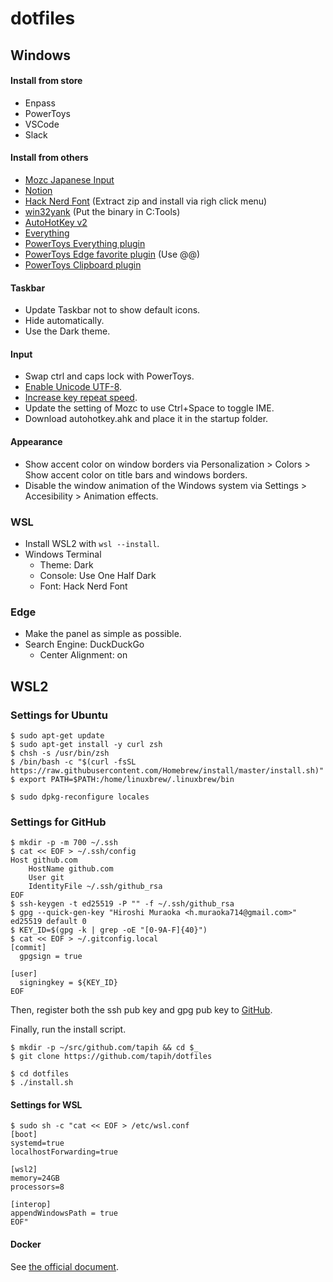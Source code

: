 # dotfiles

## Windows

#### Install from store

- Enpass
- PowerToys
- VSCode
- Slack

#### Install from others

- [Mozc Japanese Input](https://www.google.co.jp/ime/)
- [Notion](https://www.notion.so/desktop/windows)
- [Hack Nerd Font](https://www.nerdfonts.com/font-downloads) (Extract zip and install via righ click menu)
- [win32yank](https://github.com/equalsraf/win32yank) (Put the binary in C:Tools)
- [AutoHotKey v2](https://www.autohotkey.com/)
- [Everything](https://www.voidtools.com/support/everything/installing_everything/)
- [PowerToys Everything plugin](https://github.com/lin-ycv/EverythingPowerToys)
- [PowerToys Edge favorite plugin](https://github.com/davidegiacometti/PowerToys-Run-EdgeFavorite) (Use @@)
- [PowerToys Clipboard plugin](https://github.com/CoreyHayward/PowerToys-Run-ClipboardManager)

#### Taskbar

- Update Taskbar not to show default icons.
- Hide automatically.
- Use the Dark theme.

#### Input

- Swap ctrl and caps lock with PowerToys.
- [Enable Unicode UTF-8](https://togeonet.co.jp/post-13850).
- [Increase key repeat speed](https://www.pasoble.jp/windows/10/keyboard-sokudo-settei.html).
- Update the setting of Mozc to use Ctrl+Space to toggle IME.
- Download autohotkey.ahk and place it in the startup folder.

#### Appearance

- Show accent color on window borders via Personalization > Colors > Show accent color on title bars and windows borders.
- Disable the window animation of the Windows system via Settings > Accesibility > Animation effects.

### WSL

- Install WSL2 with `wsl --install`.
- Windows Terminal
  - Theme: Dark
  - Console: Use One Half Dark
  - Font: Hack Nerd Font

### Edge

- Make the panel as simple as possible.
- Search Engine: DuckDuckGo
  - Center Alignment: on

## WSL2

### Settings for Ubuntu

```console
$ sudo apt-get update
$ sudo apt-get install -y curl zsh
$ chsh -s /usr/bin/zsh
$ /bin/bash -c "$(curl -fsSL https://raw.githubusercontent.com/Homebrew/install/master/install.sh)"
$ export PATH=$PATH:/home/linuxbrew/.linuxbrew/bin

$ sudo dpkg-reconfigure locales
```

### Settings for GitHub

```console
$ mkdir -p -m 700 ~/.ssh
$ cat << EOF > ~/.ssh/config
Host github.com
    HostName github.com
    User git
    IdentityFile ~/.ssh/github_rsa
EOF
$ ssh-keygen -t ed25519 -P "" -f ~/.ssh/github_rsa
$ gpg --quick-gen-key "Hiroshi Muraoka <h.muraoka714@gmail.com>" ed25519 default 0
$ KEY_ID=$(gpg -k | grep -oE "[0-9A-F]{40}")
$ cat << EOF > ~/.gitconfig.local
[commit]
  gpgsign = true

[user]
  signingkey = ${KEY_ID}
EOF
```

Then, register both the ssh pub key and gpg pub key to [GitHub](https://github.com/settings/keys).

Finally, run the install script.

```Console
$ mkdir -p ~/src/github.com/tapih && cd $_
$ git clone https://github.com/tapih/dotfiles

$ cd dotfiles
$ ./install.sh
```

#### Settings for WSL

```console
$ sudo sh -c "cat << EOF > /etc/wsl.conf
[boot]
systemd=true
localhostForwarding=true

[wsl2]
memory=24GB
processors=8

[interop]
appendWindowsPath = true
EOF"
```

#### Docker

See [the official document](https://docs.docker.com/engine/install/ubuntu/#install-using-the-repository).

